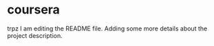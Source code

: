 # coursera
trpz
I am editing the README file. Adding some more details about the project description.
